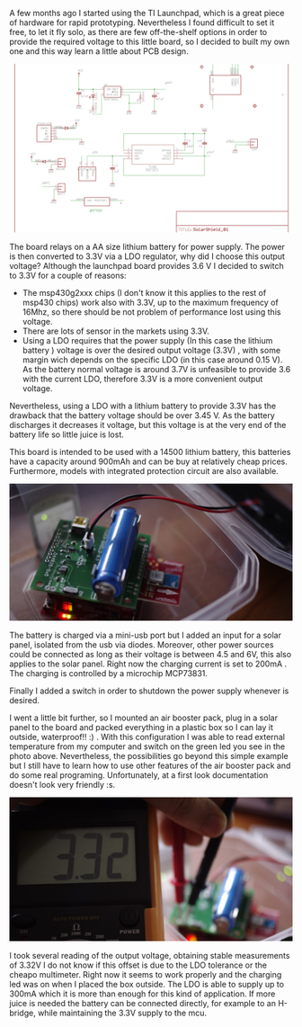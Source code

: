 A few months ago I started using the TI Launchpad, which is a great piece of hardware for rapid prototyping. Nevertheless I found difficult to set it free, to let it fly solo, as there are few off-the-shelf options in order to provide the required voltage to this little board, so I decided to built my own one and this way learn a little about PCB design.

![](imgs/schema.png)

The board relays on a AA size lithium battery for power supply. The power is then converted to 3.3V via a LDO regulator, why did I choose this output voltage? Although the launchpad board provides 3.6 V I decided to switch to 3.3V for a couple of reasons:

- The msp430g2xxx chips (I don't know it this applies to the rest of msp430 chips) work also with 3.3V, up to the maximum frequency of 16Mhz, so there should be not problem of performance lost using this voltage.
- There are lots of sensor in the markets using 3.3V.
- Using a LDO requires that the power supply (In this case the lithium battery ) voltage is over the desired output voltage (3.3V) , with some margin wich depends on the specific LDO (in this case around 0.15 V). As the battery normal voltage is around 3.7V is unfeasible to provide 3.6 with the current LDO, therefore 3.3V is a more convenient output voltage.

Nevertheless, using a LDO with a lithium battery to provide 3.3V has the drawback that the battery voltage should be over 3.45 V. As the battery discharges it decreases it voltage, but this voltage is at the very end of the battery life so little juice is lost.

This board is intended to be used with a 14500 lithium battery, this batteries have a capacity around 900mAh and can be buy at relatively cheap prices. Furthermore, models with integrated protection circuit are also available.

![](imgs/deploy.jpg)

The battery is charged via a mini-usb port but I added an input for a solar panel, isolated from the usb via diodes. Moreover, other power sources could be connected as long as their voltage is between 4.5 and 6V, this also applies to the solar panel. Right now the charging current is set to 200mA . The charging is controlled by a microchip MCP73831.

Finally I added a switch in order to shutdown the power supply whenever is desired.

I went a little bit further, so I mounted an air booster pack, plug in a solar panel to the board and packed everything in a plastic box so I can lay it outside, waterproof!! :) . With this configuration I was able to read external temperature from my computer and switch on the green led you see in the photo above. Nevertheless, the possibilities go beyond this simple example but I still have to learn how to use other features of the air booster pack and do some real programing. Unfortunately, at a first look documentation doesn't look very friendly :s.

![](imgs/measure.jpg)

I took several reading of the output voltage, obtaining stable measurements of 3.32V I do not know if this offset is due to the LDO tolerance or the cheapo multimeter. Right now it seems to work properly and the charging led was on when I placed the box outside. The LDO is able to supply up to 300mA which it is more than enough for this kind of application. If more juice is needed the battery can be connected directly, for example to an H-bridge, while maintaining the 3.3V supply to the mcu.
